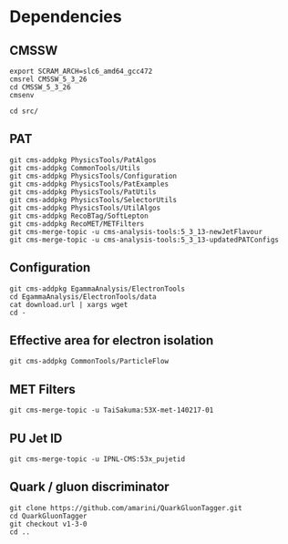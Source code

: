 Dependencies
============

## CMSSW

    export SCRAM_ARCH=slc6_amd64_gcc472
    cmsrel CMSSW_5_3_26
    cd CMSSW_5_3_26
    cmsenv

    cd src/

## PAT

    git cms-addpkg PhysicsTools/PatAlgos
    git cms-addpkg CommonTools/Utils
    git cms-addpkg PhysicsTools/Configuration
    git cms-addpkg PhysicsTools/PatExamples
    git cms-addpkg PhysicsTools/PatUtils
    git cms-addpkg PhysicsTools/SelectorUtils
    git cms-addpkg PhysicsTools/UtilAlgos
    git cms-addpkg RecoBTag/SoftLepton
    git cms-addpkg RecoMET/METFilters
    git cms-merge-topic -u cms-analysis-tools:5_3_13-newJetFlavour
    git cms-merge-topic -u cms-analysis-tools:5_3_13-updatedPATConfigs

## Configuration

    git cms-addpkg EgammaAnalysis/ElectronTools
    cd EgammaAnalysis/ElectronTools/data
    cat download.url | xargs wget
    cd -

## Effective area for electron isolation

    git cms-addpkg CommonTools/ParticleFlow

## MET Filters

    git cms-merge-topic -u TaiSakuma:53X-met-140217-01

## PU Jet ID

    git cms-merge-topic -u IPNL-CMS:53x_pujetid

## Quark / gluon discriminator

    git clone https://github.com/amarini/QuarkGluonTagger.git
    cd QuarkGluonTagger
    git checkout v1-3-0
    cd ..
